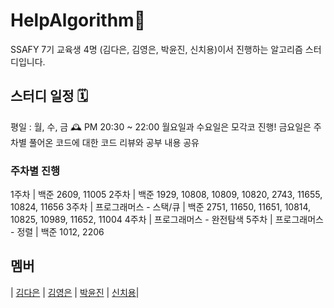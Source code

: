 # HelpAlgorithm🤲
SSAFY 7기 교육생 4명 (김다은, 김영은, 박윤진, 신치용)이서 진행하는 알고리즘 스터디입니다.

## 스터디 일정 🗓️
평일 : 월, 수, 금 🕰 PM 20:30 ~ 22:00
월요일과 수요일은 모각코 진행!
금요일은 주차별 풀어온 코드에 대한 코드 리뷰와 공부 내용 공유

### 주차별 진행
1주차
| 백준 2609, 11005
2주차
| 백준 1929, 10808, 10809, 10820, 2743,  11655, 10824, 11656
3주차
| 프로그래머스 - 스택/큐
| 백준 2751, 11650, 11651, 10814, 10825, 10989, 11652, 11004
4주차
| 프로그래머스 - 완전탐색
5주차
| 프로그래머스 - 정렬
| 백준 1012, 2206

## 멤버
| [김다은](https://github.com/daeunblue) | [김영은](https://github.com/kyeee2) | [박윤진](https://github.com/YunjinPark97) | [신치용](https://github.com/chiyongs)| 
